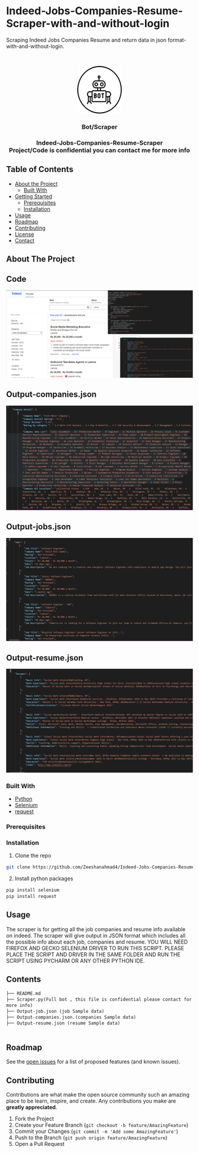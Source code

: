 # Indeed-Jobs-Companies-Resume-Scraper-with-and-without-login
Scraping Indeed Jobs Companies Resume and return data in json format-with-and-without-login.


<!-- PROJECT LOGO -->
<br />
<p align="center">
  <a href="https://github.com/Zeeshanahmad4/Indeed-Jobs-Companies-Resume-Scraper-with-and-without-login">
    <img src="https://github.com/Zeeshanahmad4/My-Path-to-Python/blob/master/multimedia/bot-136-504893.png" alt="Logo" width="120" height="128">
  </a>
  <h3 align="center">Bot/Scraper</h3>
  <h3 align="center">Indeed-Jobs-Companies-Resume-Scraper</a> <br>
                                 Project/Code is confidential you can contact me for more info</h3>
</p>


<!-- TABLE OF CONTENTS -->
## Table of Contents

* [About the Project](#about-the-project)
  * [Built With](#built-with)
* [Getting Started](#getting-started)
  * [Prerequisites](#prerequisites)
  * [Installation](#installation)
* [Usage](#usage)
* [Roadmap](#roadmap)
* [Contributing](#contributing)
* [License](#license)
* [Contact](#contact)


<!-- ABOUT THE PROJECT -->
## About The Project


## Code
![Code](https://github.com/Zeeshanahmad4/Indeed-Jobs-Companies-Resume-Scraper-with-and-without-login/blob/master/snaps/final.jpg)

## Output-companies.json
![Output-Data](https://github.com/Zeeshanahmad4/Indeed-Jobs-Companies-Resume-Scraper-with-and-without-login/blob/master/snaps/company.PNG)

## Output-jobs.json
![Output-Data](https://github.com/Zeeshanahmad4/Indeed-Jobs-Companies-Resume-Scraper-with-and-without-login/blob/master/snaps/data1.PNG)

## Output-resume.json
![Output-Data](https://github.com/Zeeshanahmad4/Indeed-Jobs-Companies-Resume-Scraper-with-and-without-login/blob/master/snaps/resume.PNG)

### Built With
* [Python](https://www.python.org/)
* [Selenium](https://selenium-python.readthedocs.io/)
* [request](https://docs.python.org/3/library/urllib.html)


### Prerequisites

### Installation
1. Clone the repo
```sh
git clone https://github.com/Zeeshanahmad4/Indeed-Jobs-Companies-Resume-Scraper-with-and-without-login.git
```

2. Install python packages
```sh
pip install selenium
pip install request
```

<!-- USAGE EXAMPLES -->
## Usage
The scraper is for getting all the job companies and resume info available on indeed. The scraper will give output in JSON format which includes all the possible info about each job, companies and resume. 
YOU WILL NEED FIREFOX AND GECKO SELENIUM DRIVER TO RUN THIS SCRIPT.
PLEASE PLACE THE SCRIPT AND DRIVER IN THE SAME FOLDER AND RUN THE SCRIPT USING PYCHARM OR ANY OTHER PYTHON IDE.



## Contents

```
├── README.md
├── Scraper.py(Full bot , this file is confidential please contact for more info)
├── Output-job.json (job Sample data)
├── Output-companies.json.(companies Sample data)
├── Output-resume.json (resume Sample data)


```

<!-- ROADMAP -->
## Roadmap
See the [open issues](https://github.com/Zeeshanahmad4/Indeed-Jobs-Companies-Resume-Scraper-with-and-without-login/issues) for a list of proposed features (and known issues).

<!-- CONTRIBUTING -->
## Contributing

Contributions are what make the open source community such an amazing place to be learn, inspire, and create. Any contributions you make are **greatly appreciated**.

1. Fork the Project
2. Create your Feature Branch (`git checkout -b feature/AmazingFeature`)
3. Commit your Changes (`git commit -m 'Add some AmazingFeature'`)
4. Push to the Branch (`git push origin feature/AmazingFeature`)
5. Open a Pull Request


